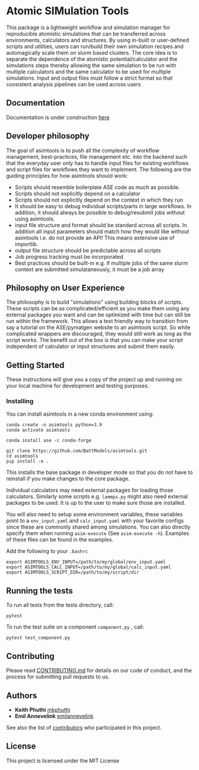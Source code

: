 # Atomic SIMulation Tools

This package is a lightweight workflow and simulation manager for reproducible
atomistic simulations that can be transferred across environments, calculators
and structures. By using in-built or user-defined scripts and utilities, users
can run/build their own simulation recipes and automagically scale them on
slurm based clusters. The core idea is to separate the dependence of the
atomistic potential/calculator and the simulations steps thereby allowing the
same simulation to be run with multiple calculators and the same calculator to
be used for multiple simulations. Input and output files must follow a strict
format so that consistent analysis pipelines can be used across users

## Documentation
Documentation is under construction [here](https://battmodels.github.io/asimtools/)

## Developer philosophy
The goal of asimtools is to push all the complexity of workflow
management, best-practices, file management etc. into the backend such that the
everyday user only has to handle input files for existing workflows and script
files for workflows they want to implement. The following are the guiding
principles for how asimtools should work:

- Scripts should resemble boilerplate ASE code as much as possible.
- Scripts should not explicitly depend on a calculator
- Scripts should not explicitly depend on the context in which they run
- It should be easy to debug individual scripts/parts in large workflows. In
  addition, it should always be possible to debug/resubmit jobs without using
  asimtools.
- input file structure and format should be standard across all scripts. In
  addition all input parameters should match how they would like without
  asimtools i.e. do not provide an API! This means extensive use of importlib.
- output file structure should be predictable across all scripts
- Job progress tracking must be incorporated
- Best practices should be built-in e.g. if multiple jobs of the same slurm
  context are submitted simulataneously, it must be a job array

## Philosophy on User Experience
The philosophy is to build "simulations" using building blocks of scripts.
These scripts can be as complicated/efficient as you make them using any
external packages you want and can be optimized with time but can still be run
within the framework. This allows a test friendly way to transition from say a
tutorial on the ASE/pymatgen website to an asimtools script. So while
complicated wrappers are discouraged, they would still work as long as the
script works. The benefit out of the box is that you can make your script
independent of calculator or input structures and submit them easily.

## Getting Started

These instructions will give you a copy of the project up and running on
your local machine for development and testing purposes.

### Installing
You can install asimtools in a new conda environment using:
```
conda create -n asimtools python=3.9
conda activate asimtools

conda install ase -c conda-forge

git clone https://github.com/BattModels/asimtools.git
cd asimtools
pip install -e .
```

This installs the base package in developer mode so that you do not have to
reinstall if you make changes to the core package.

Individual calculators may need external packages for loading those
calculators. Similarly some scripts e.g. `lammps.py` might also need external packages to be used. It is up to the user to make sure those are installed.

You will also need to setup some environment variables, these variables point
to a `env_input.yaml` and `calc_input.yaml` with your favorite configs since
these are commonly shared among simulations. You can also directly specify them
when running `asim-execute` (See `asim-execute -h`). 
Examples of these files can be found in the examples.

Add the following to your `.bashrc`
```
export ASIMTOOLS_ENV_INPUT=/path/to/my/global/env_input.yaml
export ASIMTOOLS_CALC_INPUT=/path/to/my/global/calc_input.yaml
export ASIMTOOLS_SCRIPT_DIR=/path/to/my/script/dir
```
<!-- ## Examples -->
<!-- Below are a few examples on how to run already implemented scripts. -->
<!-- 
The first thing to understand is the difference between `asim-execute sim_input.yaml` and 
`asim-run sim_input.yaml`. The latter runs the chosen script in whatever location 
and environment it happens to be launched from i.e. equivalent to 
`python my_script.py sim_input.yaml` whereas the latter runs submits the job 
that runs the script e.g. it will go to the work directory and launch a slurm job 
from there containing `asim-run sim_input.yaml`.  `asim-execute` is essentially 
"environment-aware" and runs the script in the environment specified by `env_id`
whereas `asim-run` does not use `env_id` at all. -->

<!-- A template is provided for writing a new script called `template.py`

We provide a standard set of building block scripts for simulations/workflows that tend to form components of large simulations. Let us consider some examples. 
To see details of their arguments (`args`), see their docstrings (which don't exist yet :( )

1. The simplest are "unit" scripts which do not internally call other scripts 
or depend on results from other scripts. 
The simplest example is `singlepoint.py` which runs an energy/force/stress calculation
on a single structure. To launch in your environment of choice specified by
`env_id` in `sim_input.yaml` use `asim-execute sim_input.yaml`. See `asim-execute -h`. 
For all scripts, you have the ability to specify the `env_input.yaml` and `calc_input.yaml` or 
skip them to use the global files specified in `ASE_CALC_INPUT` and 
`ASE_ENV_INPUT`. Note that many scripts don't need `calc_input.yaml` if they 
just do some preprocessing or analysis. Another example is `atom_relax.py`.
*Exercise: Add `cell_relax.py` based on `atom_relax.py`*

2. Another type are "parent" scripts which launch multiple "child" scripts in parallel.
An example is `image_array.py` which runs the same simulation on multiple
images e.g. you want the energies of all the structures in a database. Note
that you only need to point to the images, the env and the calc in the sim_input,
The script, which uses a DistributedJob object automatically handles whether to
submit jobs using a slurm array, individual slurm jobs or one after the other
depending on the specified `env_id`. Another example is 
`strong_scaling.strong_scaling.py`. 
*Exercise: Implement `env_array.py` and `calc_array.py` based on `image_array.py` and `strong_scaling.py`.*

3. The last major type of "parent" script are chained scripts. These scripts run one 
**UnitJob** after the other based on a specified workflow. The job automatically runs
one job after another or submits slurm jobs with appropriate dependencies. Note
that if one of the unitjobs internally calls another script such as 
`image_array.py`, then the slurm dependencies will fail but everything else should work.
In this casea, the current workaround is to set `submit=false` for the stages of 
the chain that would fail due to a previous array/chain job. Then rerun `asim-execute`
again with `submit=true`, It should automatically skip the completed steps. See `eos.eos.py` 
and the corresponding example. An example to help understand the genera; chained sim_input is 
`chained`

4. Hybrid jobs combine multiple of these elements e.g. `eos.eos.py` runs a
`preprocessing` script to prepare the scaled structures followed by a UnitJob that submits
an `image_array` for each scaled structure and finally a unitjob to `postprocess`
the results from the array. It is possible to 
- build hybrid scripts in python without using existing asimtools scripts
- running a `chained.py` on a `sim_input.yaml` with the correct format that runs scripts that are already defined
- to write a script such that it directly manipulates Job objects. This is the most flexible and robust but ofcourse most complicated
*Exercise: Run the eos calculation without writing any new scripts, simply using the scripts in the core (image_array) and eos subfolder (preprocessing and postprocessing).* 
The key is being able to to point to the correct files for each step before the calculation is run. -->

## Running the tests

To run all tests from the tests directory, call:

    pytest

To run the test suite on a component `component.py` , call:

    pytest test_component.py
    
<!-- ## Basic example

Simulations are run by providing a `*calc_input.yaml` and `*sim_input.yaml` file which specify 
the calculator (and the environment it runs in) and the simulation parameters which are specific 
to the simulation being run. The recommended method for calling scripts is to use

```
asim-run *calc_input.yaml *sim_input.yaml
``` -->

## Contributing

Please read [CONTRIBUTING.md](CONTRIBUTING.md) for details on our code
of conduct, and the process for submitting pull requests to us.

## Authors

  - **Keith Phuthi**
    [mkphuthi](https://github.com/mkphuthi)
  - **Emil Annevelink**
    [emilannevelink](https://github.com/emilannevelink)

See also the list of
[contributors](https://github.com/BattModels/asimtools.git/contributors)
who participated in this project.

## License

This project is licensed under the MIT License

<!-- ## Acknowledgments

  - Hat tip to anyone whose code is used -->
